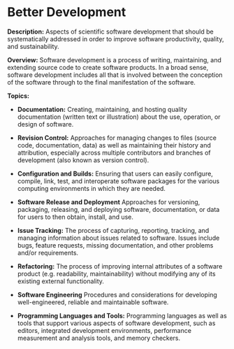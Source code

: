 # Better Development

**Description:**  Aspects of scientific software development that should be systematically addressed in order to improve software productivity, quality, and sustainability.

**Overview:** Software development is a process of writing, maintaining, and extending source code to create software products. In a broad sense, software development includes all that is involved between the conception of the software through to the final manifestation of the software. 

**Topics:**

- **Documentation:**
Creating, maintaining, and hosting quality documentation (written text or illustration) about the use, operation, or design of software.

<!---
    - [What Is Good Documentation?](../CuratedContent/WhatIsGoodDocumentation.md)
    - [How to Write Good Documentation?](../CuratedContent/HowToWriteGoodDocumentation.md)
--->

- **Revision Control:**
Approaches for managing changes to files (source code, documentation, data) as well as maintaining their history and attribution, especially across multiple contributors and branches of development (also known as version control).

<!---
    - [What is Version Control?](../CuratedContent/WhatIsVersionControl.md)
    - [How to Do Version Control with Git in Your CSE Project](..CuratedContent/HowToDoVersionControlWithGitInYourCseProject.md)
--->

- **Configuration and Builds:**
Ensuring that users can easily configure, compile, link, test, and interoperate software packages for the various computing environments in which they are needed.

<!---
    - [What Is Software Configuration?](../CuratedContent/WhatIsSwConfiguration.md)
    - [How to Configure Software](../CuratedContent/HowToConfigureSoftware.md)
--->

- **Software Release and Deployment**
Approaches for versioning, packaging, releasing, and deploying software, documentation, or data for users to then obtain, install, and use.

<!---
   - [What Is CSE Software Distribution?](Topics/WhatIsCseSwDistribution.md)
--->

- **Issue Tracking:**
The process of capturing, reporting, tracking, and managing information about issues related to software. Issues include bugs, feature requests, missing documentation, and other problems and/or requirements.

<!---
   - [What Is Issue Tracking?](Topics/WhatIsIssueTracking.md)
--->

- **Refactoring:**
The process of improving internal attributes of a software product (e.g. readability, maintainability) without modifying any of its existing external functionality.

<!---
- [What Is CSE Software Refactoring?](Topics/WhatIsCseSwRefactoring.md)
--->

- **Software Engineering**
Procedures and considerations for developing well-engineered, reliable and maintainable software.

<!---
- [What Is Software Engineering for CSE?](Topics/WhatIsSwEngForCse.md)
--->

- **Programming Languages and Tools:**
Programming languages as well as tools that support various aspects of software development, such as editors, integrated development environments, performance measurement and analysis tools, and memory checkers.

<!---
    - [What Are CSE Programming Languages and Tools?](Topics/WhatAreCseProgrammingLanguagesAndDevptTools.md)
--->


<!---
Category order: 2
--->
